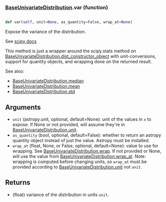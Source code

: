 ### [BaseUnivariateDistribution](BaseUnivariateDistribution.md).var (function)


```py

def var(self, unit=None, as_quantity=False, wrap_at=None)

```



Expose the variance of the distribution.

See [scipy docs](https://docs.scipy.org/doc/scipy/reference/generated/scipy.stats.rv_continuous.var.html)

This method is just a wrapper around the scipy.stats method on
[BaseUnivariateDistribution.dist_constructor_object](BaseUnivariateDistribution.dist_constructor_object.md) with unit-conversions, support for
quantity objects, and wrapping done on the returned result.

See also:
* [BaseUnivariateDistribution.median](BaseUnivariateDistribution.median.md)
* [BaseUnivariateDistribution.mean](BaseUnivariateDistribution.mean.md)
* [BaseUnivariateDistribution.std](BaseUnivariateDistribution.std.md)

Arguments
----------
* `unit` (astropy.unit, optional, default=None): unit of the values
    in `x` to expose.  If None or not provided, will assume they're in
    [BaseUnivariateDistribution.unit](BaseUnivariateDistribution.unit.md).
* `as_quantity` (bool, optional, default=False): whether to return an
    astropy quantity object instead of just the value.  Astropy must
    be installed.
* `wrap_at` (float, None, or False, optional, default=None): value to
    use for wrapping.  See [BaseUnivariateDistribution.wrap](BaseUnivariateDistribution.wrap.md).  If not provided or None,
    will use the value from [BaseUnivariateDistribution.wrap_at](BaseUnivariateDistribution.wrap_at.md).  Note: wrapping is
    computed before changing units, so `wrap_at` must be provided
    according to [BaseUnivariateDistribution.unit](BaseUnivariateDistribution.unit.md) not `unit`.

Returns
---------
* (float) variance of the distribution in units `unit`.

